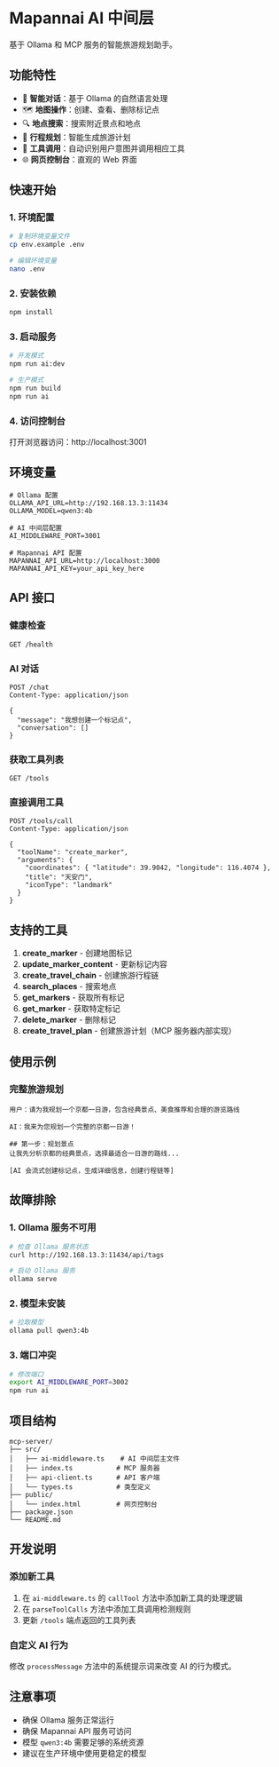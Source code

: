 # Mapannai AI 中间层

基于 Ollama 和 MCP 服务的智能旅游规划助手。

## 功能特性

- 🤖 **智能对话**：基于 Ollama 的自然语言处理
- 🗺️ **地图操作**：创建、查看、删除标记点
- 🔍 **地点搜索**：搜索附近景点和地点
- 📅 **行程规划**：智能生成旅游计划
- 🔧 **工具调用**：自动识别用户意图并调用相应工具
- 🌐 **网页控制台**：直观的 Web 界面

## 快速开始

### 1. 环境配置

```bash
# 复制环境变量文件
cp env.example .env

# 编辑环境变量
nano .env
```

### 2. 安装依赖

```bash
npm install
```

### 3. 启动服务

```bash
# 开发模式
npm run ai:dev

# 生产模式
npm run build
npm run ai
```

### 4. 访问控制台

打开浏览器访问：http://localhost:3001

## 环境变量

```env
# Ollama 配置
OLLAMA_API_URL=http://192.168.13.3:11434
OLLAMA_MODEL=qwen3:4b

# AI 中间层配置
AI_MIDDLEWARE_PORT=3001

# Mapannai API 配置
MAPANNAI_API_URL=http://localhost:3000
MAPANNAI_API_KEY=your_api_key_here
```

## API 接口

### 健康检查
```http
GET /health
```

### AI 对话
```http
POST /chat
Content-Type: application/json

{
  "message": "我想创建一个标记点",
  "conversation": []
}
```

### 获取工具列表
```http
GET /tools
```

### 直接调用工具
```http
POST /tools/call
Content-Type: application/json

{
  "toolName": "create_marker",
  "arguments": {
    "coordinates": { "latitude": 39.9042, "longitude": 116.4074 },
    "title": "天安门",
    "iconType": "landmark"
  }
}
```

## 支持的工具

1. **create_marker** - 创建地图标记
2. **update_marker_content** - 更新标记内容
3. **create_travel_chain** - 创建旅游行程链
4. **search_places** - 搜索地点
5. **get_markers** - 获取所有标记
6. **get_marker** - 获取特定标记
7. **delete_marker** - 删除标记
8. **create_travel_plan** - 创建旅游计划（MCP 服务器内部实现）

## 使用示例

### 完整旅游规划
```
用户：请为我规划一个京都一日游，包含经典景点、美食推荐和合理的游览路线

AI：我来为您规划一个完整的京都一日游！

## 第一步：规划景点
让我先分析京都的经典景点，选择最适合一日游的路线...

[AI 会流式创建标记点，生成详细信息，创建行程链等]
```

## 故障排除

### 1. Ollama 服务不可用
```bash
# 检查 Ollama 服务状态
curl http://192.168.13.3:11434/api/tags

# 启动 Ollama 服务
ollama serve
```

### 2. 模型未安装
```bash
# 拉取模型
ollama pull qwen3:4b
```

### 3. 端口冲突
```bash
# 修改端口
export AI_MIDDLEWARE_PORT=3002
npm run ai
```

## 项目结构

```
mcp-server/
├── src/
│   ├── ai-middleware.ts    # AI 中间层主文件
│   ├── index.ts           # MCP 服务器
│   ├── api-client.ts      # API 客户端
│   └── types.ts           # 类型定义
├── public/
│   └── index.html         # 网页控制台
├── package.json
└── README.md
```

## 开发说明

### 添加新工具

1. 在 `ai-middleware.ts` 的 `callTool` 方法中添加新工具的处理逻辑
2. 在 `parseToolCalls` 方法中添加工具调用检测规则
3. 更新 `/tools` 端点返回的工具列表

### 自定义 AI 行为

修改 `processMessage` 方法中的系统提示词来改变 AI 的行为模式。

## 注意事项

- 确保 Ollama 服务正常运行
- 确保 Mapannai API 服务可访问
- 模型 `qwen3:4b` 需要足够的系统资源
- 建议在生产环境中使用更稳定的模型